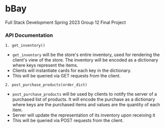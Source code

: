 # bBay
Full Stack Development Spring 2023 Group 12 Final Project

### API Documentation
```
1. get_inventory()
```
* `get_inventory` will be the store's entire inventory, used for rendering the client's view of the store. The inventory will be encoded as a dictionary where keys represent the items.
* Clients will instantiate cards for each key in the dictionary.
* This will be queried via GET requests from the client.

```
2. post_purchase_products(order_dict)
```
* `post_purchase_products` will be used by clients to notify the server of a purchased list of products. It will encode the purchase as a dictionary where keys are the purchased items and values are the quantity of each item.
* Server will update the representation of its inventory upon receiving it
* This will be queried via POST requests from the client.
